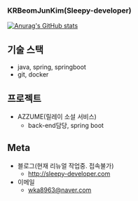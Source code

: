 ### KRBeomJunKim(Sleepy-developer)

[![Anurag's GitHub stats](https://github-readme-stats.vercel.app/api?username=KRBeomJunKim&show_icons=true&theme=radical)](https://github.com/anuraghazra/github-readme-stats)

## 기술 스택

* java, spring, springboot
* git, docker

## 프로젝트

* AZZUME(릴레이 소설 서비스)
  * back-end담당, spring boot
  
## Meta

* 블로그(현재 리뉴얼 작업중. 접속불가)
  * <http://sleepy-developer.com>
* 이메일
  * wka8963@naver.com
